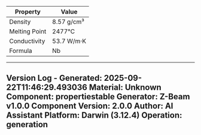 | Property | Value |
|----------|-------|
| Density | 8.57 g/cm³ |
| Melting Point | 2477°C |
| Conductivity | 53.7 W/m·K |
| Formula | Nb |


---
Version Log - Generated: 2025-09-22T11:46:29.493036
Material: Unknown
Component: propertiestable
Generator: Z-Beam v1.0.0
Component Version: 2.0.0
Author: AI Assistant
Platform: Darwin (3.12.4)
Operation: generation
---